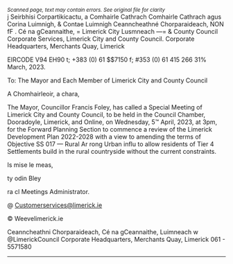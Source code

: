 *<small>Scanned page, text may contain errors. See original file for clarity</small>*  
j Seirbhisi Corpartikicactu,
a Comhairle Cathrach Comhairle Cathrach agus Corina Luimnigh,
& Contae Luimnigh Ceanncheathné Chorparaideach,
NON fF . Cé na gCeannaithe,
= Limerick City Lusmneach
—= & County Council
Corporate Services,
Limerick City and County Council.
Corporate Headquarters,
Merchants Quay,
Limerick

EIRCODE V94 EH90
t; +383 (0) 61 $$7150
f; #353 (0) 61 415 266
31% March, 2023.

To: The Mayor and Each Member of Limerick City and County Council

A Chomhairleoir, a chara,

The Mayor, Councillor Francis Foley, has called a Special Meeting of Limerick City and County
Council, to be held in the Council Chamber, Dooradoyle, Limerick, and Online, on Wednesday,
5™ April, 2023, at 3pm, for the Forward Planning Section to commence a review of the
Limerick Development Plan 2022-2028 with a view to amending the terms of Objective SS
017 — Rural Ar rong Urban influ to allow residents of Tier 4 Settlements
build in the rural countryside without the current constraints.

Is mise le meas,

ty odin Bley

ra cl
Meetings Administrator.

@ Customerservices@limerick.ie

© Weevelimerick.ie

Ceanncheathni Chorparaideach, Cé na gCeannaithe, Luimneach w @LimerickCouncil
Corporate Headquarters, Merchants Quay, Limerick 061 - 5571580

---
